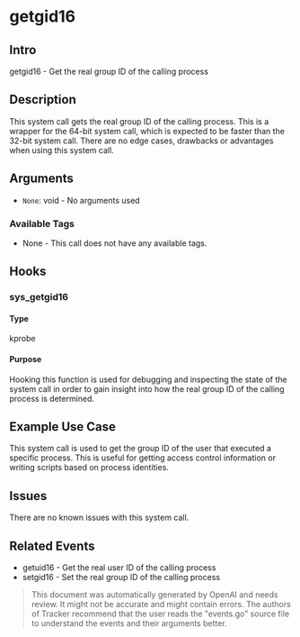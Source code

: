 
# getgid16

## Intro
getgid16 - Get the real group ID of the calling process

## Description
This system call gets the real group ID of the calling process.  This is a wrapper for the 64-bit system call, which is expected to be faster than the 32-bit system call. There are no edge cases, drawbacks or advantages when using this system call.

## Arguments
* `None`: void - No arguments used

### Available Tags
* None - This call does not have any available tags.

## Hooks

### sys_getgid16

#### Type
kprobe

#### Purpose
Hooking this function is used for debugging and inspecting the state of the system call in order to gain insight into how the real group ID of the calling process is determined.

## Example Use Case
This system call is used to get the group ID of the user that executed a specific process. This is useful for getting access control information or writing scripts based on process identities.

## Issues
There are no known issues with this system call. 

## Related Events
* getuid16 - Get the real user ID of the calling process
* setgid16 - Set the real group ID of the calling process

> This document was automatically generated by OpenAI and needs review. It might
> not be accurate and might contain errors. The authors of Tracker recommend that
> the user reads the "events.go" source file to understand the events and their
> arguments better.
